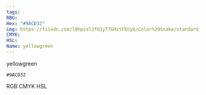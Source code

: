 ```yaml
---
tags:
RBG:
Hex: "#9ACD32"
img: https://filedn.com/l0hpzxl1f01yT7GHxtF8cyk/Color%20Snake/standard_csv_to_svg/9ACD32.svg
CMYK:
HSL:
Name: yellowgreen
---
```

yellowgreen
```palette
#9ACD32
```
RGB
CMYK
HSL